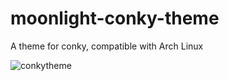 # moonlight-conky-theme
A theme for conky, compatible with Arch Linux

![conkytheme](https://user-images.githubusercontent.com/43212316/157928006-783cb422-4532-4a3b-8052-37e71bf05214.png)
